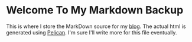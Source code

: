 # Welcome To My Markdown Backup
This is where I store the MarkDown source for my [blog](http://wdougwatson.github.io "My Blog"). The actual html is generated using [Pelican](http://blog.getpelican.com/ "Pelican"). I'm sure I'll write more for this file eventually.
